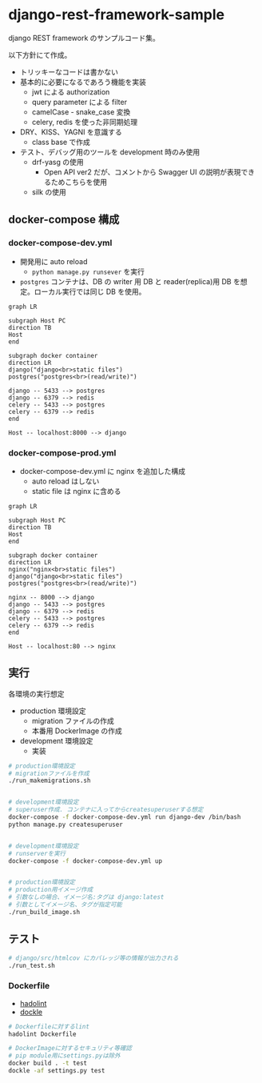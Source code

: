 # django-rest-framework-sample

django REST framework のサンプルコード集。

以下方針にて作成。

- トリッキーなコードは書かない
- 基本的に必要になるであろう機能を実装
  - jwt による authorization
  - query parameter による filter
  - camelCase - snake_case 変換
  - celery, redis を使った非同期処理
- DRY、KISS、YAGNI を意識する
  - class base で作成
- テスト、デバッグ用のツールを development 時のみ使用
  - drf-yasg の使用
    - Open API ver2 だが、コメントから Swagger UI の説明が表現できるためこちらを使用
  - silk の使用

## docker-compose 構成

### docker-compose-dev.yml

- 開発用に auto reload
  - `python manage.py runsever` を実行
- `postgres` コンテナは、DB の writer 用 DB と reader(replica)用 DB を想定。ローカル実行では同じ DB を使用。

```mermaid
graph LR

subgraph Host PC
direction TB
Host
end

subgraph docker container
direction LR
django("django<br>static files")
postgres("postgres<br>(read/write)")

django -- 5433 --> postgres
django -- 6379 --> redis
celery -- 5433 --> postgres
celery -- 6379 --> redis
end

Host -- localhost:8000 --> django
```

### docker-compose-prod.yml

- docker-compose-dev.yml に nginx を追加した構成
  - auto reload はしない
  - static file は nginx に含める

```mermaid
graph LR

subgraph Host PC
direction TB
Host
end

subgraph docker container
direction LR
nginx("nginx<br>static files")
django("django<br>static files")
postgres("postgres<br>(read/write)")

nginx -- 8000 --> django
django -- 5433 --> postgres
django -- 6379 --> redis
celery -- 5433 --> postgres
celery -- 6379 --> redis
end

Host -- localhost:80 --> nginx
```

## 実行

各環境の実行想定

- production 環境設定
  - migration ファイルの作成
  - 本番用 DockerImage の作成
- development 環境設定
  - 実装

```bash
# production環境設定
# migrationファイルを作成
./run_makemigrations.sh


# development環境設定
# superuser作成. コンテナに入ってからcreatesuperuserする想定
docker-compose -f docker-compose-dev.yml run django-dev /bin/bash
python manage.py createsuperuser


# development環境設定
# runserverを実行
docker-compose -f docker-compose-dev.yml up


# production環境設定
# production用イメージ作成
# 引数なしの場合、イメージ名:タグは django:latest
# 引数としてイメージ名、タグが指定可能
./run_build_image.sh
```

## テスト

```bash
# django/src/htmlcov にカバレッジ等の情報が出力される
./run_test.sh
```

### Dockerfile

- [hadolint](https://github.com/hadolint/hadolint)
- [dockle](https://github.com/goodwithtech/dockle)

```bash
# Dockerfileに対するlint
hadolint Dockerfile

# DockerImageに対するセキュリティ等確認
# pip module用にsettings.pyは除外
docker build . -t test
dockle -af settings.py test
```
